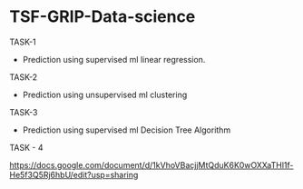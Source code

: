 # TSF-GRIP-Data-science


TASK-1
- Prediction using supervised ml linear regression.

TASK-2

- Prediction using unsupervised ml clustering

TASK-3

- Prediction using supervised ml Decision Tree Algorithm

TASK - 4 

https://docs.google.com/document/d/1kVhoVBacjjMtQduK6K0wOXXaTHl1f-He5f3Q5Rj6hbU/edit?usp=sharing

